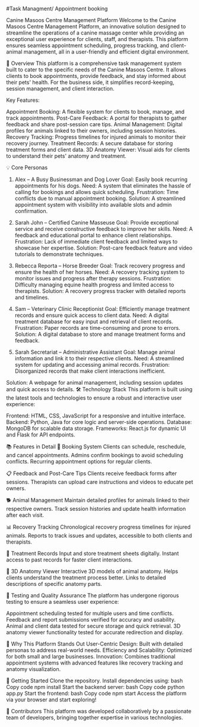 #Task Managment/ Appointment booking 



Canine Masoos Centre Management Platform
Welcome to the Canine Masoos Centre Management Platform, an innovative solution designed to streamline the operations of a canine massage center while providing an exceptional user experience for clients, staff, and therapists. This platform ensures seamless appointment scheduling, progress tracking, and client-animal management, all in a user-friendly and efficient digital environment.

🎯 Overview
This platform is a comprehensive task management system built to cater to the specific needs of the Canine Masoos Centre. It allows clients to book appointments, provide feedback, and stay informed about their pets' health. For the business side, it simplifies record-keeping, session management, and client interaction.

Key Features:

Appointment Booking: A flexible system for clients to book, manage, and track appointments.
Post-Care Feedback: A portal for therapists to gather feedback and share post-session care tips.
Animal Management: Digital profiles for animals linked to their owners, including session histories.
Recovery Tracking: Progress timelines for injured animals to monitor their recovery journey.
Treatment Records: A secure database for storing treatment forms and client data.
3D Anatomy Viewer: Visual aids for clients to understand their pets' anatomy and treatment.

💡 Core Personas
1. Alex – A Busy Businessman and Dog Lover
Goal: Easily book recurring appointments for his dogs.
Need: A system that eliminates the hassle of calling for bookings and allows quick scheduling.
Frustration: Time conflicts due to manual appointment booking.
Solution: A streamlined appointment system with visibility into available slots and admin confirmation.

2. Sarah John – Certified Canine Masseuse
Goal: Provide exceptional service and receive constructive feedback to improve her skills.
Need: A feedback and educational portal to enhance client relationships.
Frustration: Lack of immediate client feedback and limited ways to showcase her expertise.
Solution: Post-care feedback feature and video tutorials to demonstrate techniques.

3. Rebecca Reporta – Horse Breeder
Goal: Track recovery progress and ensure the health of her horses.
Need: A recovery tracking system to monitor issues and progress after therapy sessions.
Frustration: Difficulty managing equine health progress and limited access to therapists.
Solution: A recovery progress tracker with detailed reports and timelines.

5. Sam – Veterinary Clinic Receptionist
Goal: Efficiently manage treatment records and ensure quick access to client data.
Need: A digital treatment database for easy input and retrieval of client records.
Frustration: Paper records are time-consuming and prone to errors.
Solution: A digital database to store and manage treatment forms and feedback.

5. Sarah Secretariat – Administrative Assistant
Goal: Manage animal information and link it to their respective clients.
Need: A streamlined system for updating and accessing animal records.
Frustration: Disorganized records that make client interactions inefficient.

Solution: A webpage for animal management, including session updates and quick access to details.
🛠️ Technology Stack
This platform is built using the latest tools and technologies to ensure a robust and interactive user experience:

Frontend: HTML, CSS, JavaScript for a responsive and intuitive interface.
Backend: Python, Java for core logic and server-side operations.
Database: MongoDB for scalable data storage.
Frameworks: React.js for dynamic UI and Flask for API endpoints.

📚 Features in Detail
🔗 Booking System
Clients can schedule, reschedule, and cancel appointments.
Admins confirm bookings to avoid scheduling conflicts.
Recurring appointment options for regular clients.

📋 Feedback and Post-Care Tips
Clients receive feedback forms after sessions.
Therapists can upload care instructions and videos to educate pet owners.

🐕 Animal Management
Maintain detailed profiles for animals linked to their respective owners.
Track session histories and update health information after each visit.

📊 Recovery Tracking
Chronological recovery progress timelines for injured animals.
Reports to track issues and updates, accessible to both clients and therapists.

🧾 Treatment Records
Input and store treatment sheets digitally.
Instant access to past records for faster client interactions.

🦴 3D Anatomy Viewer
Interactive 3D models of animal anatomy.
Helps clients understand the treatment process better.
Links to detailed descriptions of specific anatomy parts.

🧪 Testing and Quality Assurance
The platform has undergone rigorous testing to ensure a seamless user experience:

Appointment scheduling tested for multiple users and time conflicts.
Feedback and report submissions verified for accuracy and usability.
Animal and client data tested for secure storage and quick retrieval.
3D anatomy viewer functionality tested for accurate redirection and display.

🌟 Why This Platform Stands Out
User-Centric Design: Built with detailed personas to address real-world needs.
Efficiency and Scalability: Optimized for both small and large businesses.
Innovation: Combines traditional appointment systems with advanced features like recovery tracking and anatomy visualization.

🚀 Getting Started
Clone the repository.
Install dependencies using:
bash
Copy code
npm install
Start the backend server:
bash
Copy code
python app.py
Start the frontend:
bash
Copy code
npm start
Access the platform via your browser and start exploring!

🤝 Contributors
This platform was developed collaboratively by a passionate team of developers, bringing together expertise in various technologies.

